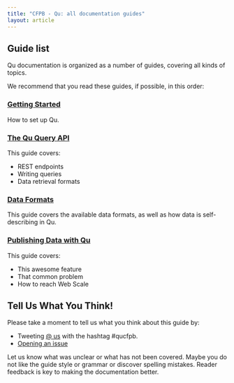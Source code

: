 ```yaml
---
title: "CFPB - Qu: all documentation guides"
layout: article
---
```


## Guide list

Qu documentation is organized as a number of guides, covering all kinds of topics.

We recommend that you read these guides, if possible, in this order:


### [Getting Started](/qu/articles/getting_started.html)

How to set up Qu.

### [The Qu Query API](/qu/articles/queries.html)

This guide covers:

 * REST endpoints
 * Writing queries
 * Data retrieval formats
 
### [Data Formats](/qu/articles/data_formats.html)

This guide covers the available data formats, as well as how data is self-describing in Qu.

### [Publishing Data with Qu](/qu/articles/data_publishing.html)

This guide covers:

 * This awesome feature
 * That common problem
 * How to reach Web Scale


## Tell Us What You Think!

Please take a moment to tell us what you think about this guide by:

 * Tweeting [@ us](https://twitter.com/cfpb) with the hashtag #qucfpb.
 * [Opening an issue](https://github.com/cfpb/qu/issues/new)

Let us know what was unclear or what has not been covered. Maybe you do not like the guide style or grammar or discover spelling mistakes. Reader feedback is key to making the documentation better.
